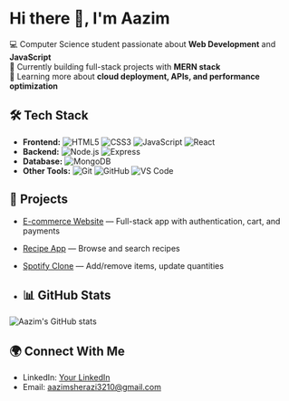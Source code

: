 # Hi there 👋, I'm Aazim

💻 Computer Science student passionate about **Web Development** and **JavaScript**  
🚀 Currently building full-stack projects with **MERN stack**  
🌱 Learning more about **cloud deployment, APIs, and performance optimization**


## 🛠️ Tech Stack
- **Frontend:** ![HTML5](https://img.shields.io/badge/-HTML5-E34F26?style=flat&logo=html5&logoColor=white) ![CSS3](https://img.shields.io/badge/-CSS3-1572B6?style=flat&logo=css3) ![JavaScript](https://img.shields.io/badge/-JavaScript-F7DF1E?style=flat&logo=javascript) ![React](https://img.shields.io/badge/-React-61DAFB?style=flat&logo=react)
- **Backend:** ![Node.js](https://img.shields.io/badge/-Node.js-339933?style=flat&logo=node.js) ![Express](https://img.shields.io/badge/-Express-000000?style=flat&logo=express)
- **Database:** ![MongoDB](https://img.shields.io/badge/-MongoDB-47A248?style=flat&logo=mongodb)
- **Other Tools:** ![Git](https://img.shields.io/badge/-Git-F05032?style=flat&logo=git) ![GitHub](https://img.shields.io/badge/-GitHub-181717?style=flat&logo=github) ![VS Code](https://img.shields.io/badge/-VS%20Code-0078D4?style=flat&logo=visual-studio-code)


## 🚀 Projects
- [E-commerce Website](https://ecommerce-frontend-psi-pearl.vercel.app/) — Full-stack app with authentication, cart, and payments  
- [Recipe App](https://recipe-app-six-ochre.vercel.app/) — Browse and search recipes  
- [Spotify Clone](https://spotify-clone-self-eight.vercel.app/) — Add/remove items, update quantities

- ## 📊 GitHub Stats
![Aazim's GitHub stats](https://github-readme-stats.vercel.app/api?username=aazimsherazi&show_icons=true&theme=radical)


## 🌍 Connect With Me
- LinkedIn: [Your LinkedIn](https://www.linkedin.com/in/aazim-sherazi-9a63b5279/)
- Email: aazimsherazi3210@gmail.com

